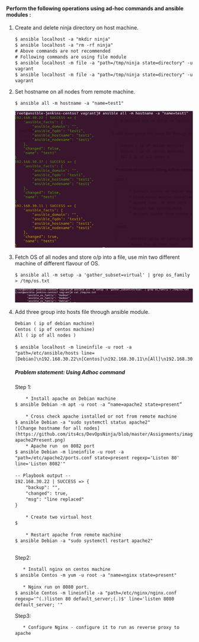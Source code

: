 #### Perform the following operations using ad-hoc commands and ansible modules :  ####

1. Create and delete ninja directory on host machine.

   ```
   $ ansible localhost -a "mkdir ninja"
   $ ansible localhost -a "rm -rf ninja"
   # Above commands are not recommended 
   # Following commands are using file module
   $ ansible localhost -m file -a "path=/tmp/ninja state=directory" -u vagrant
   $ ansible localhost -m file -a "path=/tmp/ninja state=directory" -u vagrant
   ```

2. Set hostname on all nodes from remote machine.
   ```
   $ ansible all -m hostname -a "name=test1"
   ```
   ![Change hostname for all nodes](https://github.com/its4cs/DevOpsNinja/blob/master/Assignments/images/AnsibleDay3Assignment1-changeHostname.png)

3. Fetch OS of all nodes and store o/p into a file, use min two different machine of different flavour of OS.

   ```
   $ ansible all -m setup -a 'gather_subset=virtual' | grep os_family > /tmp/os.txt
   ```
   ![Change hostname for all nodes](https://github.com/its4cs/DevOpsNinja/blob/master/Assignments/images/AnsibleDay3Assignment1-getOS.png)

4. Add three group into hosts file through ansible module.

   ```
   Debian ( ip of debian machine)
   Centos ( ip of centos machine)
   All ( ip of all nodes )
   
   $ ansible localhost -m lineinfile -u root -a "path=/etc/ansible/hosts line=[Debian]\n192.168.30.22\n[Centos]\n192.168.30.11\n[All]\n192.168.30.11\n192.168.30.22"
   ```
   ##### Problem statement: Using Adhoc command

   Step 1:

   ```
       * Install apache on Debian machine
   $ ansible Debian -m apt -u root -a “name=apache2 state=present”
   
       * Cross check apache isntalled or not from remote machine
   $ ansible Debian -a "sudo systemctl status apache2"
   ![Change hostname for all nodes](https://github.com/its4cs/DevOpsNinja/blob/master/Assignments/images/AnsibleDay3Assignment1-apache2Present.png)
       * Apache run  on 8082 port
   $ ansible Debian -m lineinfile -u root -a "path=/etc/apache2/ports.conf state=present regexp='Listen 80' line='Listen 8082'"
   
   -- Playbook output --
   192.168.30.22 | SUCCESS => {
       "backup": "", 
       "changed": true, 
       "msg": "line replaced"
   }
   
       * Create two virtual host
   $ 
       
       * Restart apache from remote machine
   $ ansible Debian -a "sudo systemctl restart apache2"
       
   ```

   Step2:

   ```
      * Install nginx on centos machine
   $ ansible Centos -m yum -u root -a "name=nginx state=present"
      
      * Nginx run on 8080 port.
   $ ansible Centos -m lineinfile -a "path=/etc/nginx/nginx.conf regexp='^(.)listen 80 default_server;(.)$' line='listen 8080 default_server; '"
   
   ```

   Step3:

   ```
      * Configure Nginx - configure it to run as reverse proxy to apache
   ```

   

   

   
